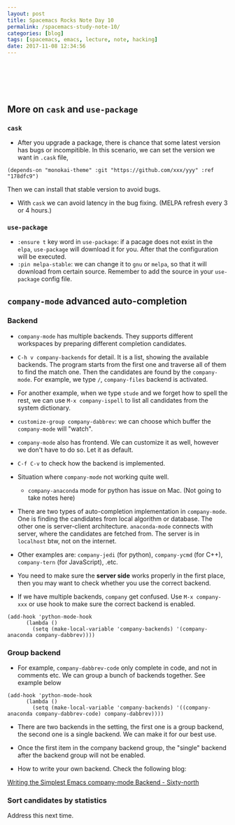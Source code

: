 ```yaml
---
layout: post
title: Spacemacs Rocks Note Day 10
permalink: /spacemacs-study-note-10/
categories: [blog]
tags: [spacemacs, emacs, lecture, note, hacking]
date: 2017-11-08 12:34:56
---
```



# 　


## More on `cask` and `use-package`


### `cask`

-   After you upgrade a package, there is chance that some latest version has bugs or incompitible. In this scenario, we can set the version we want in `.cask` file,

```emacs-lisp
(depends-on "monokai-theme" :git "https://github.com/xxx/yyy" :ref "178dfc9")
```

Then we can install that stable version to avoid bugs.

-   With `cask` we can avoid latency in the bug fixing. (MELPA refresh every 3 or 4 hours.)


### `use-package`

-   `:ensure t` key word in `use-package`: if a pacage does not exist in the `elpa`, `use-package` will download it for you. After that the configuration will be executed.
-   `:pin melpa-stable`: we can change it to `gnu` or `melpa`, so that it will download from certain source. Remember to add the source in your `use-package` config file.


## `company-mode` advanced auto-completion


### Backend

-   `company-mode` has multiple backends. They supports different workspaces by preparing different completion candidates.
-   `C-h v company-backends` for detail. It is a list, showing the available backends. The program starts from the first one and traverse all of them to find the match one. Then the candidates are found by the `company-mode`. For example, we type `/`, `company-files` backend is activated.
-   For another example, when we type `stude` and we forget how to spell the rest, we can use `M-x company-ispell` to list all candidates from the system dictionary.
-   `customize-group company-dabbrev`: we can choose which buffer the `company-mode` will "watch".
-   `company-mode` also has frontend. We can customize it as well, however we don't have to do so. Let it as default.
-   `C-f C-v` to check how the backend is implemented.

-   Situation where `company-mode` not working quite well.
    -   `company-anaconda` mode for python has issue on Mac. (Not going to take notes here)
-   There are two types of auto-completion implementation in `company-mode`. One is finding the candidates from local algorithm or database. The other one is server-client architecture. `anaconda-mode` connects with server, where the candidates are fetched from. The server is in `localhost` btw, not on the internet.
-   Other examples are: `company-jedi` (for python), `company-ycmd` (for C++), `company-tern` (for JavaScript), .etc.
-   You need to make sure the **server side** works properly in the first place, then you may want to check whether you use the correct backend.
-   If we have multiple backends, `company` get confused. Use `M-x company-xxx` or use hook to make sure the correct backend is enabled.

```emacs-lisp
(add-hook 'python-mode-hook 
	  (lambda ()
	    (setq (make-local-variable 'company-backends) '(company-anaconda company-dabbrev))))
```


### Group backend

-   For example, `company-dabbrev-code` only complete in code, and not in comments etc. We can group a bunch of backends together. See example below

```emacs-lisp
(add-hook 'python-mode-hook 
	  (lambda ()
	    (setq (make-local-variable 'company-backends) '((company-anaconda company-dabbrev-code) company-dabbrev))))
```

-   There are two backends in the setting, the first one is a group backend, the second one is a single backend. We can make it for our best use.
-   Once the first item in the company backend group, the "single" backend after the backend group will not be enabled.

-   How to write your own backend. Check the following blog:

[Writing the Simplest Emacs company-mode Backend - Sixty-north](http://sixty-north.com/blog/writing-the-simplest-emacs-company-mode-backend.html)


### Sort candidates by statistics

Address this next time.

